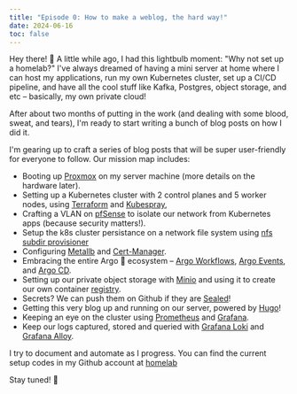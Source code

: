 ```yaml
---
title: "Episode 0: How to make a weblog, the hard way!"
date: 2024-06-16
toc: false
---
```


Hey there! 👋 A little while ago, I had this lightbulb moment: "Why not set up a homelab?"
I've always dreamed of having a mini server at home where I can host my applications,
run my own Kubernetes cluster, set up a CI/CD pipeline, and have all the cool stuff like Kafka, Postgres,
object storage, and etc – basically, my own private cloud!

After about two months of putting in the work (and dealing with some blood, sweat, and tears),
I'm ready to start writing a bunch of blog posts on how I did it.

I'm gearing up to craft a series of blog posts that will be super user-friendly for everyone to follow. Our mission map includes:

- Booting up [Proxmox](https://www.proxmox.com/en/proxmox-virtual-environment/overview) on my server machine (more details on the hardware later).
- Setting up a Kubernetes cluster with 2 control planes and 5 worker nodes, using [Terraform](https://www.terraform.io/) and [Kubespray](https://kubespray.io/),
- Crafting a VLAN on [pfSense](https://www.pfsense.org/) to isolate our network from Kubernetes apps (because security matters!).
- Setup the k8s cluster persistance on a network file system using [nfs subdir provisioner](https://github.com/kubernetes-sigs/nfs-subdir-external-provisioner)
- Configuring [Metallb](https://metallb.io/) and [Cert-Manager](https://cert-manager.io/).
- Embracing the entire Argo :octopus: ecosystem – [Argo Workflows](https://argoproj.github.io/workflows/), [Argo Events](https://argoproj.github.io/events/), and [Argo CD](https://argoproj.github.io/cd/).
- Setting up our private object storage with [Minio](https://min.io/) and using it to create our own container [registry](https://hub.docker.com/_/registry).
- Secrets? We can push them on Github if they are [Sealed](https://github.com/bitnami-labs/sealed-secrets)!
- Getting this very blog up and running on our server, powered by [Hugo](https://gohugo.io/)!
- Keeping an eye on the cluster using [Prometheus](https://prometheus.io/) and [Grafana](https://grafana.com/).
- Keep our logs captured, stored and queried with [Grafana Loki](https://grafana.com/docs/loki/latest/) and [Grafana Alloy](https://grafana.com/docs/alloy/latest/).

I try to document and automate as I progress. You can find the current setup codes in my Github account at [homelab](https://github.com/Cih2001/homelab)

Stay tuned! 🚀
